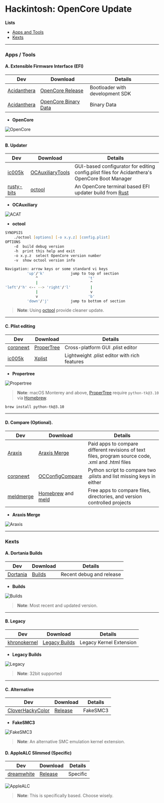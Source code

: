 # Hackintosh: OpenCore Update

**Lists**

* [Apps and Tools](https://github.com/theofficialcopypaste/OpenCoreUpdate#apps--tools)
* [Kexts](https://github.com/theofficialcopypaste/OpenCoreUpdate#kexts)

---

### Apps / Tools

#### A. Extensible Firmware Interface (EFI)

| **Dev**                                       | **Download**                                                            | **Details**                     |
| --------------------------------------------- | ----------------------------------------------------------------------- | ------------------------------- |
| [Acidanthera](https://github.com/acidanthera) | [OpenCore Release](https://github.com/acidanthera/OpenCorePkg/releases) | Bootloader with development SDK |
| [Acidanthera](https://github.com/acidanthera) | [OpenCore Binary Data](https://github.com/acidanthera/OcBinaryData)     | Binary Data |

* **OpenCore**

![OpenCore](https://user-images.githubusercontent.com/72515939/203320371-181058ca-3272-4ea0-a190-f11ef1ac0974.png)

---

#### B. Updater

| **Dev**                                     | **Download**                                                   | **Details**                                                                                   |
| ------------------------------------------- | -------------------------------------------------------------- | --------------------------------------------------------------------------------------------- |
| [ic005k](https://github.com/ic005k)         | [OCAuxiliaryTools](https://github.com/ic005k/OCAuxiliaryTools) | GUI-based configurator for editing config.plist files for Acidanthera's OpenCore Boot Manager |
| [rusty-bits](https://github.com/rusty-bits) | [octool](https://github.com/rusty-bits/octool)                 | An OpenCore terminal based EFI updater build from [Rust](https://www.rust-lang.org/)          |

* **OCAuxiliary**

![ACAT](https://user-images.githubusercontent.com/72515939/203323165-e1e06101-d545-4f19-b0c5-9c68a6db85f7.png)

* **octool**

```zsh
SYNOPSIS
	./octool [options] [-o x.y.z] [config.plist]
OPTIONS
	-d  build debug version
	-h  print this help and exit
	-o x.y.z  select OpenCore version number
	-v  show octool version info
```
```zsh
Navigation: arrow keys or some standard vi keys
          'up'/'k'            jump to top of section
              ^                       't'
              |                        ^
'left'/'h' <-- --> 'right'/'l'         |
              |                        v
              v                       'b'
          'down'/'j'          jump to bottom of section
```

> **Note**: Using [octool](https://github.com/rusty-bits/octool) provide cleaner update. 

---

#### C. Plist editing

| **Dev**                                 | **Download**                                         | **Details**                                  |
| --------------------------------------- | ---------------------------------------------------- | -------------------------------------------- |
| [corpnewt](https://github.com/corpnewt) | [ProperTree](https://github.com/corpnewt/ProperTree) | Cross-platform GUI .plist editor             |
| [ic005k](https://github.com/ic005k)     | [Xplist](https://github.com/ic005k/Xplist)           | Lightweight .plist editor with rich features |


* **Propertree**

![Propertree](https://user-images.githubusercontent.com/72515939/203320853-96e6113c-83c0-4a61-95fb-39cad68a2f4e.png)

> **Note**: macOS Monterey and above, [ProperTree](https://github.com/corpnewt/ProperTree) require `python-tk@3.10` via [Homebrew](https://brew.sh/). 

```zsh
brew install python-tk@3.10 
```

---

#### D. Compare (Optional).

| **Dev**                                 | **Download**                                                                | **Details**                                                                                       |
| --------------------------------------- | --------------------------------------------------------------------------- | ------------------------------------------------------------------------------------------------- |
| [Araxis](https://www.araxis.com/)       | [Araxis Merge](https://www.araxis.com/download/Merge2022.5809-macOS.dmg)    | Paid apps to compare different revisions of text files, program source code, .xml and .html files |
| [corpnewt](https://github.com/corpnewt) | [OCConfigCompare](https://github.com/corpnewt/OCConfigCompare)              | Python script to compare two .plists and list missing keys in either                              |
| [meldmerge](https://meldmerge.org/)     | [Homebrew](https://brew.sh/) and [meld](https://formulae.brew.sh/cask/meld) | Free apps to compare files, directories, and version controlled projects                          |

* **Araxis Merge**

![Araxis](https://user-images.githubusercontent.com/72515939/203319617-9db8e6f6-95a1-4266-b910-78fbb398b4bc.png)

---

### Kexts

#### A. Dortania Builds

| **Dev**                                 | **Download**                                 | **Details**              |
| --------------------------------------- | -------------------------------------------- | ------------------------ |
| [Dortania](https://dortania.github.io/) | [Builds](https://dortania.github.io/builds/) | Recent debug and release |

* **Builds**

![Builds](https://user-images.githubusercontent.com/72515939/203321357-3e44bd4a-56fe-4225-b386-f4212f6a7838.png)

> **Note**: Most recent and updated version. 

---

#### B. Legacy

| **Dev**                                         | **Download**                                                  | **Details**              |
| ----------------------------------------------- | ------------------------------------------------------------- | ------------------------ |
| [khronokernel](https://github.com/khronokernel) | [Legacy Builds](https://github.com/khronokernel/Legacy-Kexts) | Legacy Kernel Extension  |

* **Legacy Builds**

![Legacy](https://user-images.githubusercontent.com/72515939/203321674-e7b5c057-b607-430d-8b94-0aa56991e058.png)

> **Note**: 32bit supported

---

#### C. Alternative

| **Dev**                                                 | **Download**                                                                  | **Details**  |
| ------------------------------------------------------- | ----------------------------------------------------------------------------- | ------------ |
| [CloverHackyColor](https://github.com/CloverHackyColor) | [Release](https://github.com/CloverHackyColor/FakeSMC3_with_plugins/releases) | FakeSMC3     |

* **FakeSMC3**

![FakeSMC3](https://user-images.githubusercontent.com/72515939/203321934-3a9465e0-a598-48c0-a343-de72412b5564.png)

> **Note**: An alternative SMC emulation kernel extension.

#### D. AppleALC Slimmed (Specific)

| **Dev**                                         | **Download**                                                           | **Details** |
| ----------------------------------------------- | ---------------------------------------------------------------------- | ----------- |
| [dreamwhite](https://github.com/dreamwhite)     | [Release](https://github.com/dreamwhite/ChonkyAppleALC-Build/releases) | Specific    |

![AppleALC](https://user-images.githubusercontent.com/72515939/203340882-5748e0db-1233-49b8-b45f-923c4a4e72b5.png)

> **Note**: This is specifically based. Choose wisely.
